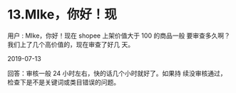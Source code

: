 # 13.MIke，你好！现

用户 : MIke，你好！现在 shopee 上架价值大于 100 的商品一般 要审查多久啊？我们上了几个高价值的，现在审查了好几 天。

2019-07-13

回答：审核一般 24 小时左右，快的话几个小时就好了。如果持 续没审核通过，检查下是不是关键词或类目错误的问题。